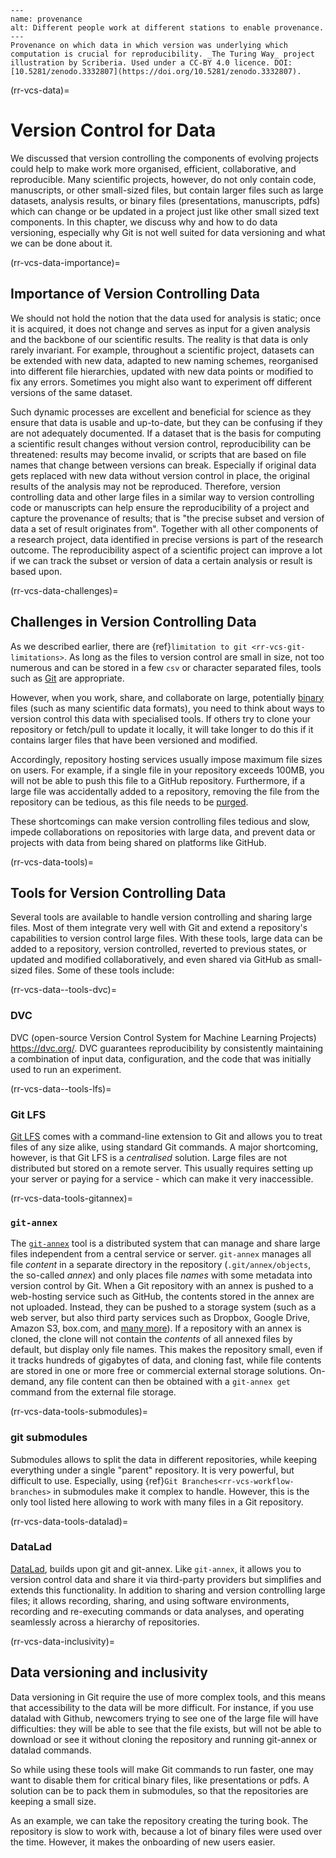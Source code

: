 ```{figure} ../../figures/data-provenance.jpg
---
name: provenance
alt: Different people work at different stations to enable provenance.
---
Provenance on which data in which version was underlying which computation is crucial for reproducibility. _The Turing Way_ project illustration by Scriberia. Used under a CC-BY 4.0 licence. DOI: [10.5281/zenodo.3332807](https://doi.org/10.5281/zenodo.3332807).
```

(rr-vcs-data)=
# Version Control for Data

We discussed that version controlling the components of evolving projects could help to make work more organised, efficient, collaborative, and reproducible. Many scientific projects, however, do not only contain code, manuscripts, or other small-sized files, but contain larger files such as large datasets, analysis results, or binary files (presentations, manuscripts, pdfs) which can change or be updated in a project just like other small sized text components. In this chapter, we discuss why and how to do data versioning, especially why Git is not well suited for data versioning and what we can be done about it.



(rr-vcs-data-importance)=
## Importance of Version Controlling Data

We should not hold the notion that the data used for analysis is static; once it is acquired, it does not change and serves as input for a given analysis and the backbone of our scientific results. The reality is that data is only rarely invariant. For example, throughout a scientific project, datasets can be extended with new data, adapted to new naming schemes, reorganised into different file hierarchies, updated with new data points or modified to fix any errors. Sometimes you might also want to experiment off different versions of the same dataset.


Such dynamic processes are excellent and beneficial for science as they ensure that data is usable and up-to-date, but they can be confusing if they are not adequately documented. If a dataset that is the basis for computing a scientific result changes without version control, reproducibility can be threatened: results may become invalid, or scripts that are based on file names that change between versions can break. Especially if original data gets replaced with new data without version control in place, the original results of the analysis may not be reproduced. Therefore, version controlling data and other large files in a similar way to version controlling code or manuscripts can help ensure the reproducibility of a project and capture the provenance of results; that is "the precise subset and version of data a set of result originates from". Together with all other components of a research project, data identified in precise versions is part of the research outcome. The reproducibility aspect of a scientific project can improve a lot if we can track the subset or version of data a certain analysis or result is based upon.




(rr-vcs-data-challenges)=
## Challenges in Version Controlling Data

As we described earlier, there are  {ref}`limitation to git <rr-vcs-git-limitations>`. As long as the files to version control are small in size, not too numerous and can be stored in a few `csv` or character separated files, tools such as [Git](https://git-scm.com/) are appropriate.

However, when you work, share, and collaborate on large, potentially [binary](https://en.wikipedia.org/wiki/Binary_file) files (such as many scientific data formats), you need to think about ways to version control this data with specialised tools. If others try to clone your repository or fetch/pull to update it locally, it will take longer to do this if it contains larger files that have been versioned and modified.

Accordingly, repository hosting services usually impose maximum file sizes on users. For example, if a single file in your repository exceeds 100MB, you will not be able to push this file to a GitHub repository. Furthermore, if a large file was accidentally added to a repository, removing the file from the repository can be tedious, as this file needs to be [purged](https://help.github.com/en/github/authenticating-to-github/removing-sensitive-data-from-a-repository).

These shortcomings can make version controlling files tedious and slow, impede collaborations on repositories with large data, and prevent data or projects with data from being shared on platforms like GitHub.

(rr-vcs-data-tools)=
## Tools for Version Controlling Data

Several tools are available to handle version controlling and sharing large files. Most of them integrate very well with Git and extend a repository's capabilities to version control large files. With these tools, large data can be added to a repository, version controlled, reverted to previous states, or updated and modified collaboratively, and even shared via GitHub as small-sized files. Some of these tools include:

(rr-vcs-data--tools-dvc)=
### DVC

DVC (open-source Version Control System for Machine Learning Projects) https://dvc.org/. DVC guarantees reproducibility by consistently maintaining a combination of input data, configuration, and the code that was initially used to run an experiment.

(rr-vcs-data--tools-lfs)=
### Git LFS

[Git LFS](https://git-lfs.github.com/) comes with a command-line extension to Git and allows you to treat files of any size alike, using standard Git commands. A major shortcoming, however, is that Git LFS is a _centralised_ solution. Large files are not distributed but stored on a remote server. This usually requires setting up your server or paying for a service - which can make it very inaccessible.

(rr-vcs-data-tools-gitannex)=
### `git-annex`

The [`git-annex`](https://git-annex.branchable.com/) tool is a distributed system that can manage and share large files independent from a central service or server. `git-annex` manages all file _content_ in a separate directory in the repository (`.git/annex/objects`, the so-called _annex_) and only places file _names_ with some metadata into version control by Git. When a Git repository with an annex is pushed to a web-hosting service such as GitHub, the contents stored in the annex are not uploaded. Instead, they can be pushed to a storage system (such as a web server, but also third party services such as Dropbox, Google Drive, Amazon S3, box.com, and [many more](https://git-annex.branchable.com/special_remotes/)). If a repository with an annex is cloned, the clone will not contain the _contents_ of all annexed files by default, but display only file names. This makes the repository small, even if it tracks hundreds of gigabytes of data, and cloning fast, while file contents are stored in one or more free or commercial external storage solutions. On-demand, any file content can then be obtained with a `git-annex get` command from the external file storage.

(rr-vcs-data-tools-submodules)=
### git submodules

Submodules allows to split the data in different repositories, while keeping everything under a single "parent" repository. It is very powerful, but difficult to use. Especially, using  {ref}`Git Branches<rr-vcs-workflow-branches>` in  submodules make it complex to handle. However, this is the only tool listed here allowing to work with many files in a Git repository.

(rr-vcs-data-tools-datalad)=
### DataLad

[DataLad](https://www.datalad.org/), builds upon git and git-annex. Like `git-annex`, it allows you to version control data and share it via third-party providers but simplifies and extends this functionality. In addition to sharing and version controlling large files; it allows recording, sharing, and using software environments, recording and re-executing commands or data analyses, and operating seamlessly across a hierarchy of repositories.

(rr-vcs-data-inclusivity)=
## Data versioning and inclusivity

Data versioning in Git require the use of more complex tools, and this means that accessibility to the data will be more difficult. For instance, if you use datalad with Github, newcomers trying to see one of the large file will have difficulties: they will be able to see that the file exists, but will not be able to download or see it without cloning the repository and running git-annex or datalad commands.

So while using these tools will make Git commands to run faster, one may want to disable them for critical binary files, like presentations or pdfs. A solution can be to pack them in submodules, so that the repositories are keeping a small size.

As an example, we can take the repository creating the turing book. The repository is slow to work with, because a lot of binary files were used over the time. However, it makes the onboarding of new users easier.
